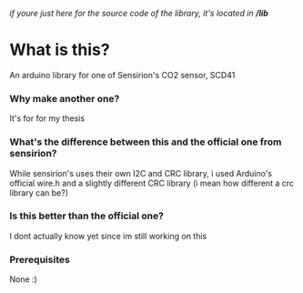 *if youre just here for the source code of the library, it's located in **/lib***

# What is this?
An arduino library for one of Sensirion's CO2 sensor, SCD41

### Why make another one?
It's for for my thesis

### What's the difference between this and the official one from sensirion?
While sensirion's uses their own I2C and CRC library, i used Arduino's official wire.h and a slightly different CRC library (i mean how different a crc library can be?)

### Is this better than the official one?
I dont actually know yet since im still working on this

### Prerequisites
None :)
